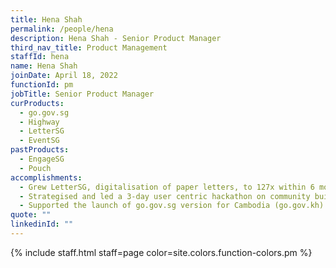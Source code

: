 ```yaml
---
title: Hena Shah
permalink: /people/hena
description: Hena Shah - Senior Product Manager
third_nav_title: Product Management
staffId: hena
name: Hena Shah
joinDate: April 18, 2022
functionId: pm
jobTitle: Senior Product Manager
curProducts:
  - go.gov.sg
  - Highway
  - LetterSG
  - EventSG
pastProducts:
  - EngageSG
  - Pouch
accomplishments:
  - Grew LetterSG, digitalisation of paper letters, to 127x within 6 months.
  - Strategised and led a 3-day user centric hackathon on community building - ServeSG, SpaceShare, The Grant Scheme of Things.
  - Supported the launch of go.gov.sg version for Cambodia (go.gov.kh)
quote: ""
linkedinId: ""
---
```


{% include staff.html staff=page color=site.colors.function-colors.pm %}
